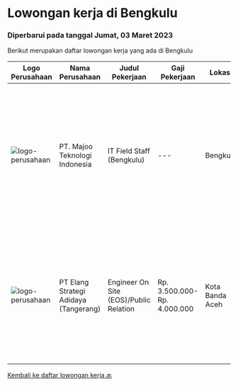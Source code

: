 
  # Lowongan kerja di Bengkulu

  ### Diperbarui pada tanggal Jumat, 03 Maret 2023

  Berikut merupakan daftar lowongan kerja yang ada di Bengkulu

  |Logo Perusahaan | Nama Perusahaan | Judul Pekerjaan | Gaji Pekerjaan | Lokasi | Deskripsi | Tanggal diunggah | Pranala |
  | -------------- | --------------- | --------------- | --------- | --------- | -------------- | ------- | ----------- |
  |![logo-perusahaan](https://image-service-cdn.seek.com.au/189bf52fde82636e38ad72262805fd31d41717ee/ee4dce1061f3f616224767ad58cb2fc751b8d2dc)|PT. Majoo Teknologi Indonesia|IT Field Staff (Bengkulu)|---|Bengkulu|Kualifikasi Minimal: D3/S1 Teknologi Informasi atau Sistem Informasi Pengalaman 1 tahun bekerja sebagai teknisi lapangan di bidang teknologi informasi...|Selasa, 21 Februari 2023|https://www.jobstreet.co.id/id/job/it-field-staff-bengkulu-4233507?token=0~132cfb20-3b67-4086-8db0-4384dd30fcb4&sectionRank=1&jobId=jobstreet-id-job-4233507|
|![logo-perusahaan](https://image-service-cdn.seek.com.au/b0fb60f80b29d5dddd473e2b0c3a9131dc396240/ee4dce1061f3f616224767ad58cb2fc751b8d2dc)|PT Elang Strategi Adidaya (Tangerang)|Engineer On Site (EOS)/Public Relation|Rp. 3.500.000-Rp. 4.000.000|Kota Banda Aceh|Deskripsi :- Proactive dan Komunikatif- Melakukan aktivitas implementasi dan pengelolaan proyek untuk memberikan hasil yang optimal bagi customer dan...|Jumat, 03 Februari 2023|https://www.jobstreet.co.id/id/job/engineer-on-site-eos-public-relation-4209450?token=0~132cfb20-3b67-4086-8db0-4384dd30fcb4&sectionRank=2&jobId=jobstreet-id-job-4209450|


  [Kembali ke daftar lowongan kerja 🔙](../README.md#daftar-lowongan-kerja)
  